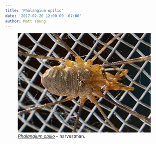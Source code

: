 ```yaml
---
title: 'Phalangium opilio'
date: '2017-02-20 12:00:00 -07:00'
author: Matt Young
---
```

<figure>
<img src="uploads/2017/DSC01124_Harvestman_Phalangium_opilio_600.jpg" alt="Harvestman"/>
<figcaption>
<a href="https://en.wikipedia.org/wiki/Phalangium_opilio"><i>Phalangium opilio</i></a> &ndash; harvestman. 
</figcaption>
</figure>

